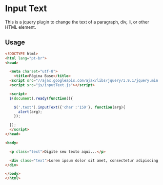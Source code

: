 Input Text
=======================

This is a jquery plugin to change the text of a paragraph, div, li, or other HTML element.

Usage
--------------


```html
<!DOCTYPE html>
<html lang="pt-br">
<head>

  <meta charset="utf-8">
	<title>Página Base</title>
  <script src="//ajax.googleapis.com/ajax/libs/jquery/1.9.1/jquery.min.js"></script>
  <script src="js/inputText.js"></script>

  <script>
  $(document).ready(function(){

    $('.text').inputText({'char':'150'}, function(arg){
  	  alert(arg);
	});

  });	
  </script>
</head>

<body>

  <p class="text">Digite seu texto aqui...</p>

  <div class="text">Lorem ipsum dolor sit amet, consectetur adipiscing elit. Cras in mauris massa, et vestibulum nibh. Fusce feugiat consectetur lectus id porta. Pellentesque a orci felis, vel volutpat orci. Morbi vitae elit diam. Ut aliquam condimentum suscipit. Quisque nec elit quam. Nam varius gravida arcu vel iaculis. Cras massa sapien, dictum nec ultrices dignissim, sodales vitae libero.
</div>

</body>
</html>
```
